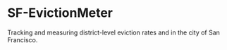 # SF-EvictionMeter
Tracking and measuring district-level eviction rates and in the city of San Francisco.
